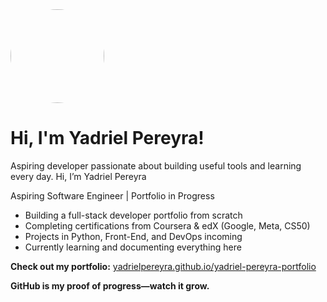 <img src="https://raw.githubusercontent.com/YadrielPereyra/YadrielPereyra/main/profile-pic.png" width="150" style="border-radius: 50%;"/>

# Hi, I'm Yadriel Pereyra!
Aspiring developer passionate about building useful tools and learning every day. Hi, I’m Yadriel Pereyra

Aspiring Software Engineer | Portfolio in Progress

- Building a full-stack developer portfolio from scratch
- Completing certifications from Coursera & edX (Google, Meta, CS50)
- Projects in Python, Front-End, and DevOps incoming
- Currently learning and documenting everything here

**Check out my portfolio:** [yadrielpereyra.github.io/yadriel-pereyra-portfolio](https://yadrielpereyra.github.io/yadriel-pereyra-portfolio)

**GitHub is my proof of progress—watch it grow.**
